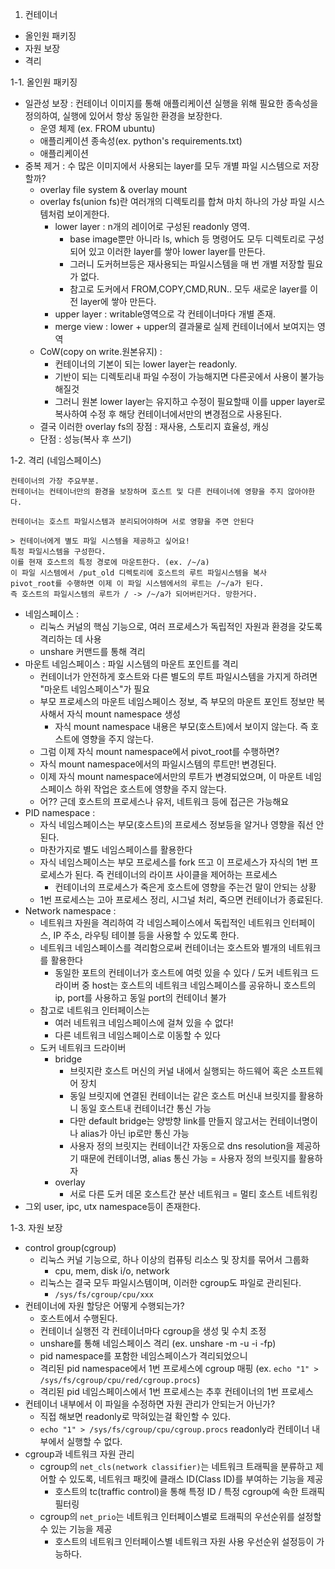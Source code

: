 1. 컨테이너
- 올인원 패키징
- 자원 보장
- 격리

1-1. 올인원 패키징
- 일관성 보장 : 컨테이너 이미지를 통해 애플리케이션 실행을 위해 필요한 종속성을 정의하여, 실행에 있어서 항상 동일한 환경을 보장한다.
  - 운영 체제 (ex. FROM ubuntu)
  - 애플리케이션 종속성(ex. python's requirements.txt)
  - 애플리케이션
- 중복 제거 : 수 많은 이미지에서 사용되는 layer를 모두 개별 파일 시스템으로 저장할까?
  - overlay file system & overlay mount
  - overlay fs(union fs)란 여러개의 디렉토리를 합쳐 마치 하나의 가상 파일 시스템처럼 보이게한다. 
    - lower layer : n개의 레이어로 구성된 readonly 영역.
      - base image뿐만 아니라 ls, which 등 명령어도 모두 디렉토리로 구성되어 있고 이러한 layer를 쌓아 lower layer를 만든다.
      - 그러니 도커허브등은 재사용되는 파일시스템을 매 번 개별 저장할 필요가 없다.
      - 참고로 도커에서 FROM,COPY,CMD,RUN.. 모두 새로운 layer를 이전 layer에 쌓아 만든다.
    - upper layer : writable영역으로 각 컨테이너마다 개별 존재.
    - merge view : lower + upper의 결과물로 실제 컨테이너에서 보여지는 영역
  - CoW(copy on write.원본유지) :
    - 컨테이너의 기본이 되는 lower layer는 readonly.
    - 기반이 되는 디렉토리내 파일 수정이 가능해지면 다른곳에서 사용이 불가능해질것
    - 그러니 원본 lower layer는 유지하고 수정이 필요할때 이를 upper layer로 복사하여 수정 후 해당 컨테이너에서만의 변경점으로 사용된다.
  - 결국 이러한 overlay fs의 장점 : 재사용, 스토리지 효율성, 캐싱
  - 단점 : 성능(복사 후 쓰기)

  
1-2. 격리 (네임스페이스)
```
컨테이너의 가장 주요부분.
컨테이너는 컨테이너만의 환경을 보장하며 호스트 및 다른 컨테이너에 영향을 주지 않아야한다.
```

```
컨테이너는 호스트 파일시스템과 분리되어야하며 서로 영향을 주면 안된다

> 컨테이너에게 별도 파일 시스템을 제공하고 싶어요!
특정 파일시스템을 구성한다.
이를 현재 호스트의 특정 경로에 마운트한다. (ex. /~/a)
이 파일 시스템에서 /put_old 디렉토리에 호스트의 루트 파일시스템을 복사
pivot_root를 수행하면 이제 이 파일 시스템에서의 루트는 /~/a가 된다.
즉 호스트의 파일시스템의 루트가 / -> /~/a가 되어버린거다. 망한거다.
```
- 네임스페이스 : 
  - 리눅스 커널의 핵심 기능으로, 여러 프로세스가 독립적인 자원과 환경을 갖도록 격리하는 데 사용
  - unshare 커맨드를 통해 격리
- 마운트 네임스페이스 : 파일 시스템의 마운트 포인트를 격리
  - 컨테이너가 안전하게 호스트와 다른 별도의 루트 파일시스템을 가지게 하려면 "마운트 네임스페이스"가 필요
  - 부모 프로세스의 마운트 네임스페이스 정보, 즉 부모의 마운트 포인트 정보만 복사해서 자식 mount namespace 생성
    - 자식 mount namespace 내용은 부모(호스트)에서 보이지 않는다. 즉 호스트에 영향을 주지 않는다.
  - 그럼 이제 자식 mount namespace에서 pivot_root를 수행하면?
  - 자식 mount namespace에서의 파일시스템의 루트만! 변경된다.
  - 이제 자식 mount namespace에서만의 루트가 변경되었으며, 이 마운트 네임스페이스 하위 작업은 호스트에 영향을 주지 않는다.
  - 어?? 근데 호스트의 프로세스나 유저, 네트워크 등에 접근은 가능해요
- PID namespace :
  - 자식 네임스페이스는 부모(호스트)의 프로세스 정보등을 알거나 영향을 줘선 안된다.
  - 마찬가지로 별도 네임스페이스를 활용한다
  - 자식 네임스페이스는 부모 프로세스를 fork 뜨고 이 프로세스가 자식의 1번 프로세스가 된다. 즉 컨테이너의 라이프 사이클을 제어하는 프로세스
    - 컨테이너의 프로세스가 죽은게 호스트에 영향을 주는건 말이 안되는 상황
  - 1번 프로세스는 고아 프로세스 정리, 시그널 처리, 죽으면 컨테이너가 종료된다.
- Network namespace :
  - 네트워크 자원을 격리하여 각 네임스페이스에서 독립적인 네트워크 인터페이스, IP 주소, 라우팅 테이블 등을 사용할 수 있도록 한다.
  - 네트워크 네임스페이스를 격리함으로써 컨테이너는 호스트와 별개의 네트워크를 활용한다
    - 동일한 포트의 컨테이너가 호스트에 여럿 있을 수 있다 / 도커 네트워크 드라이버 중 host는 호스트의 네트워크 네임스페이스를 공유하니 호스트의 ip, port를 사용하고 동일 port의 컨테이너 불가
  - 참고로 네트워크 인터페이스는 
    - 여러 네트워크 네임스페이스에 걸쳐 있을 수 없다!
    - 다른 네트워크 네임스페이스로 이동할 수 있다
  - 도커 네트워크 드라이버
    - bridge
      - 브릿지란 호스트 머신의 커널 내에서 실행되는 하드웨어 혹은 소프트웨어 장치
      - 동일 브릿지에 연결된 컨테이너는 같은 호스트 머신내 브릿지를 활용하니 동일 호스트내 컨테이너간 통신 가능
      - 다만 default bridge는 양방향 link를 만들지 않고서는 컨테이너명이나 alias가 아닌 ip로만 통신 가능
      - 사용자 정의 브릿지는 컨테이너간 자동으로 dns resolution을 제공하기 때문에 컨테이너명, alias 통신 가능 = 사용자 정의 브릿지를 활용하자
    - overlay
      - 서로 다른 도커 데몬 호스트간 분산 네트워크 = 멀티 호스트 네트워킹
- 그외 user, ipc, utx namespace등이 존재한다.



1-3. 자원 보장
- control group(cgroup)
  - 리눅스 커널 기능으로, 하나 이상의 컴퓨팅 리소스 및 장치를 묶어서 그룹화
    - cpu, mem, disk i/o, network
  - 리눅스는 결국 모두 파일시스템이며, 이러한 cgroup도 파일로 관리된다.
    - `/sys/fs/cgroup/cpu/xxx`
- 컨테이너에 자원 할당은 어떻게 수행되는가?
  - 호스트에서 수행된다.
  - 컨테이너 실행전 각 컨테이너마다 cgroup을 생성 및 수치 조정
  - unshare를 통해 네임스페이스 격리 (ex. unshare -m -u -i -fp)
  - pid namespace를 포함한 네임스페이스가 격리되었으니
  - 격리된 pid namespace에서 1번 프로세스에 cgroup 매핑 (ex. `echo "1" > /sys/fs/cgroup/cpu/red/cgroup.procs`)
  - 격리된 pid 네임스페이스에서 1번 프로세스는 추후 컨테이너의 1번 프로세스
- 컨테이너 내부에서 이 파일을 수정하면 자원 관리가 안되는거 아닌가?
  - 직접 해보면 readonly로 막혀있는걸 확인할 수 있다.
  - `echo "1" > /sys/fs/cgroup/cpu/cgroup.procs` readonly라 컨테이너 내부에서 실행할 수 없다.
- cgroup과 네트워크 자원 관리
  - cgroup의 `net_cls(network classifier)`는 네트워크 트래픽을 분류하고 제어할 수 있도록, 네트워크 패킷에 클래스 ID(Class ID)를 부여하는 기능을 제공
    - 호스트의 tc(traffic control)을 통해 특정 ID / 특정 cgroup에 속한 트래픽 필터링
  - cgroup의 `net_prio`는 네트워크 인터페이스별로 트래픽의 우선순위를 설정할 수 있는 기능을 제공
    - 호스트의 네트워크 인터페이스별 네트워크 자원 사용 우선순위 설정등이 가능하다. 
